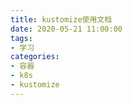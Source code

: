 ```yaml
---
title: kustomize使用文档
date: 2020-05-21 11:00:00
tags: 
- 学习
categories: 
- 容器
- k8s
- kustomize
---
```

